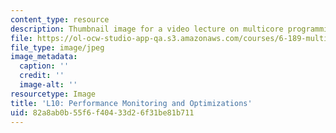 ```yaml
---
content_type: resource
description: Thumbnail image for a video lecture on multicore programming.
file: https://ol-ocw-studio-app-qa.s3.amazonaws.com/courses/6-189-multicore-programming-primer-january-iap-2007/82a8ab0b55f6f40433d26f31be81b711_l10.jpg
file_type: image/jpeg
image_metadata:
  caption: ''
  credit: ''
  image-alt: ''
resourcetype: Image
title: 'L10: Performance Monitoring and Optimizations'
uid: 82a8ab0b-55f6-f404-33d2-6f31be81b711
---
```


